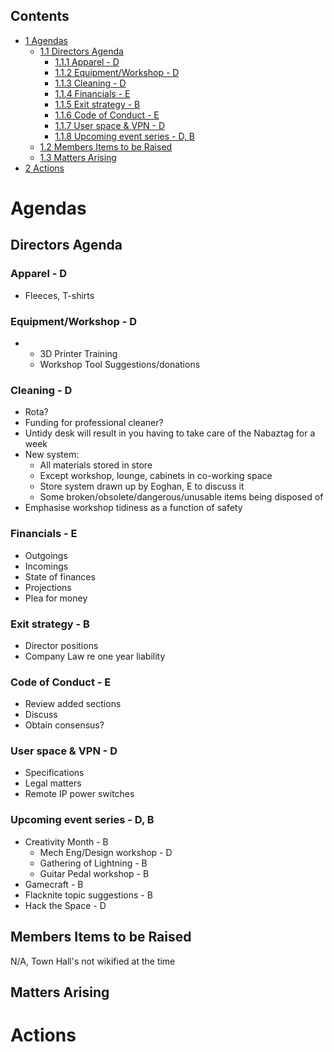 Contents
--------

-   [1 Agendas](#Agendas)
    -   [1.1 Directors Agenda](#Directors_Agenda)
        -   [1.1.1 Apparel - D](#Apparel_-_D)
        -   [1.1.2 Equipment/Workshop - D](#Equipment.2FWorkshop_-_D)
        -   [1.1.3 Cleaning - D](#Cleaning_-_D)
        -   [1.1.4 Financials - E](#Financials_-_E)
        -   [1.1.5 Exit strategy - B](#Exit_strategy_-_B)
        -   [1.1.6 Code of Conduct - E](#Code_of_Conduct_-_E)
        -   [1.1.7 User space & VPN - D](#User_space_.26_VPN_-_D)
        -   [1.1.8 Upcoming event series - D, B](#Upcoming_event_series_-_D.2C_B)
    -   [1.2 Members Items to be Raised](#Members_Items_to_be_Raised)
    -   [1.3 Matters Arising](#Matters_Arising)
-   [2 Actions](#Actions)

Agendas
=======

Directors Agenda
----------------

### Apparel - D

-   Fleeces, T-shirts

### Equipment/Workshop - D

-   -   3D Printer Training
    -   Workshop Tool Suggestions/donations

### Cleaning - D

-   Rota?
-   Funding for professional cleaner?
-   Untidy desk will result in you having to take care of the Nabaztag for a week
-   New system:
    -   All materials stored in store
    -   Except workshop, lounge, cabinets in co-working space
    -   Store system drawn up by Eoghan, E to discuss it
    -   Some broken/obsolete/dangerous/unusable items being disposed of
-   Emphasise workshop tidiness as a function of safety

### Financials - E

-   Outgoings
-   Incomings
-   State of finances
-   Projections
-   Plea for money

### Exit strategy - B

-   Director positions
-   Company Law re one year liability

### Code of Conduct - E

-   Review added sections
-   Discuss
-   Obtain consensus?

### User space & VPN - D

-   Specifications
-   Legal matters
-   Remote IP power switches

### Upcoming event series - D, B

-   Creativity Month - B
    -   Mech Eng/Design workshop - D
    -   Gathering of Lightning - B
    -   Guitar Pedal workshop - B
-   Gamecraft - B
-   Flacknite topic suggestions - B
-   Hack the Space - D

Members Items to be Raised
--------------------------

N/A, Town Hall's not wikified at the time

Matters Arising
---------------

Actions
=======
